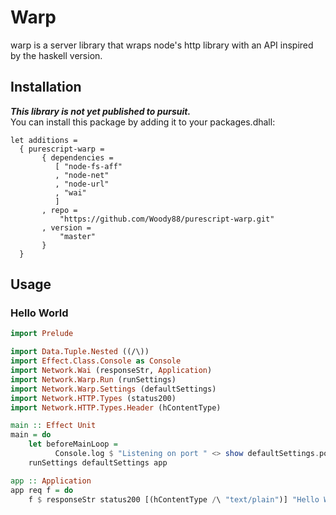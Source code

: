 # Warp

warp is a server library that wraps node's http library with an API inspired by the haskell version.   

## Installation

***This library is not yet published to pursuit.***  
You can install this package by adding it to your packages.dhall:

```dhall
let additions =
  { purescript-warp =
       { dependencies =
          [ "node-fs-aff"
          , "node-net"
          , "node-url"
          , "wai"
          ]
       , repo =
           "https://github.com/Woody88/purescript-warp.git"
       , version =
           "master"
       }
  }
```
## Usage 

### Hello World 
```purescript 
import Prelude 

import Data.Tuple.Nested ((/\))
import Effect.Class.Console as Console 
import Network.Wai (responseStr, Application)
import Network.Warp.Run (runSettings)
import Network.Warp.Settings (defaultSettings)
import Network.HTTP.Types (status200)
import Network.HTTP.Types.Header (hContentType)

main :: Effect Unit
main = do 
    let beforeMainLoop = 
          Console.log $ "Listening on port " <> show defaultSettings.port
    runSettings defaultSettings app 

app :: Application
app req f = do
    f $ responseStr status200 [(hContentType /\ "text/plain")] "Hello World!"
```